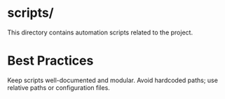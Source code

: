 # scripts/
This directory contains automation scripts related to the project.

# Best Practices
Keep scripts well-documented and modular.
Avoid hardcoded paths; use relative paths or configuration files.
